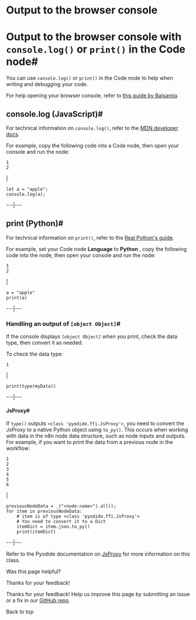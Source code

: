 # Output to the browser console

[ ](https://github.com/n8n-io/n8n-docs/edit/main/docs/code/cookbook/code-node/console-log.md "Edit this page")

# Output to the browser console with `console.log()` or `print()` in the Code node#

You can use `console.log()` or `print()` in the Code node to help when writing and debugging your code.

For help opening your browser console, refer to [this guide by Balsamiq](https://balsamiq.com/support/faqs/browserconsole/).

## console.log (JavaScript)#

For technical information on `console.log()`, refer to the [MDN developer docs](https://developer.mozilla.org/en-US/docs/Web/API/Console/log).

For example, copy the following code into a Code node, then open your console and run the node:
    
    
    1
    2

| 
    
    
    let a = "apple";
    console.log(a);
      
  
---|---  
  
## print (Python)#

For technical information on `print()`, refer to the [Real Python's guide](https://realpython.com/python-print/).

For example, set your Code node **Language** to **Python** , copy the following code into the node, then open your console and run the node:
    
    
    1
    2

| 
    
    
    a = "apple"
    print(a)
      
  
---|---  
  
### Handling an output of `[object Object]`#

If the console displays `[object Object]` when you print, check the data type, then convert it as needed.

To check the data type:
    
    
    1

| 
    
    
    print(type(myData))
      
  
---|---  
  
#### JsProxy#

If `type()` outputs `<class 'pyodide.ffi.JsProxy'>`, you need to convert the JsProxy to a native Python object using `to_py()`. This occurs when working with data in the n8n node data structure, such as node inputs and outputs. For example, if you want to print the data from a previous node in the workflow:
    
    
    1
    2
    3
    4
    5
    6

| 
    
    
    previousNodeData = _("<node-name>").all();
    for item in previousNodeData:
    	# item is of type <class 'pyodide.ffi.JsProxy'>
    	# You need to convert it to a Dict
    	itemDict = item.json.to_py()
    	print(itemDict)
      
  
---|---  
  
Refer to the Pyodide documentation on [JsProxy](https://pyodide.org/en/stable/usage/api/python-api/ffi.html#pyodide.ffi.JsProxy) for more information on this class.

Was this page helpful? 

Thanks for your feedback! 

Thanks for your feedback! Help us improve this page by submitting an issue or a fix in our [GitHub repo](https://github.com/n8n-io/n8n-docs). 

Back to top 
